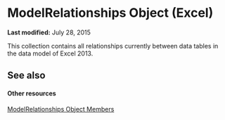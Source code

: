 
# ModelRelationships Object (Excel)

 **Last modified:** July 28, 2015

This collection contains all relationships currently between data tables in the data model of Excel 2013.

## See also


#### Other resources


 [ModelRelationships Object Members](95711631-5377-ef90-5708-0890b38ffa2f.md)
